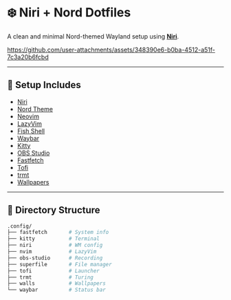 # ❄️ Niri + Nord Dotfiles

A clean and minimal Nord-themed Wayland setup using [**Niri**](https://github.com/YaLTeR/niri).

https://github.com/user-attachments/assets/348390e6-b0ba-4512-a51f-7c3a20b6fcbd

---
## 🔧 Setup Includes

- [Niri](https://github.com/YaLTeR/niri)
- [Nord Theme](https://www.nordtheme.com/)
- [Neovim](https://neovim.io/)
- [LazyVim](https://www.lazyvim.org/)
- [Fish Shell](https://fishshell.com/)
- [Waybar](https://github.com/Alexays/Waybar)
- [Kitty](https://sw.kovidgoyal.net/kitty/)
- [OBS Studio](https://obsproject.com/)
- [Fastfetch](https://github.com/fastfetch-cli/fastfetch)
- [Tofi](https://github.com/philj56/tofi)
- [trmt](https://github.com/cenonym/trmt)
- [Wallpapers](./.config/walls)


---


## 📁 Directory Structure

```bash
.config/
├── fastfetch       # System info
├── kitty           # Terminal
├── niri            # WM config
├── nvim            # LazyVim
├── obs-studio      # Recording
├── superfile       # File manager
├── tofi            # Launcher
├── trmt            # Turing 
├── walls           # Wallpapers
└── waybar          # Status bar
